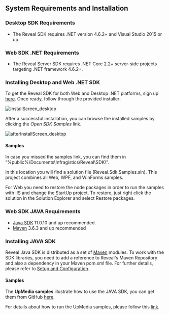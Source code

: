 ## System Requirements and Installation

### Desktop SDK Requirements

- The Reveal SDK requires .NET version 4.6.2+ and Visual Studio 2015 or up.

### Web SDK .NET Requirements

- The Reveal Server SDK requires .NET Core 2.2+ server-side projects
targeting .NET framework 4.6.2+.

### Installing Desktop and Web .NET SDK

To get the Reveal SDK for both Web and Desktop .NET platforms, sign up [here](https://www.revealbi.io/#download-sdk).
Once ready, follow through the provided installer:

<img src="images/installScreen_desktop.png" alt="installScreen_desktop" class="responsive-img"/>

After a successful installation, you can browse the installed samples by clicking the *Open SDK Samples* link.

<img src="images/afterInstallScreen_desktop.png" alt="afterInstallScreen_desktop" class="responsive-img"/>

#### Samples

In case you missed the samples link, you can find them in
“%public%\\Documents\\Infragistics\\Reveal\\SDK\\”.

In this location you will find a solution file (Reveal.Sdk.Samples.sln). This project combines all Web, WPF, and WinForms samples.

For Web you need to restore the node packages in order to run the samples with IIS and change the StartUp project. To restore, just right click the solution in the Solution Explorer and select Restore packages.


### Web SDK JAVA Requirements
- [Java SDK](https://www.oracle.com/java/technologies/javase-downloads.html) 11.0.10 and up recommended.
- [Maven](https://maven.apache.org/download.cgi) 3.6.3 and up recommended
 
### Installing JAVA SDK

Reveal Java SDK is distributed as a set of [Maven](https://maven.apache.org/what-is-maven.html) modules. To work with the SDK libraries, you need to add a reference to Reveal's Maven Repository and also a dependency in your Maven pom.xml file. For further details, please refer to [Setup and Configuration](~/en/developer/java-sdk/setup-configuration.md).

#### Samples
The **UpMedia samples** illustrate how to use the JAVA SDK, you can get them from GitHub [here](https://github.com/RevealBi/sdk-samples-java).

For details about how to run the UpMedia samples, please follow this [link](~/en/developer/java-sdk/running-upmedia-samples.md).

